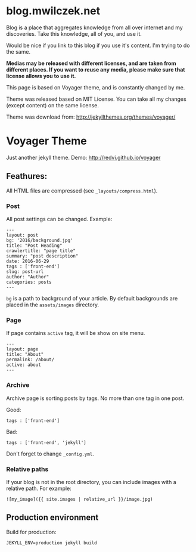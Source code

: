 # blog.mwilczek.net

Blog is a place that aggregates knowledge from all over internet and my discoveries.
Take this knowledge, all of you, and use it.

Would be nice if you link to this blog if you use it's content. I'm trying to do the same.

**Medias may be released with different licenses, and are taken from different places.
If you want to reuse any media, please make sure that license allows you to use it.**

This page is based on Voyager theme, and is constantly changed by me.

Theme was released based on MIT License. You can take all my changes (except content) on the same license.

Theme was download from: http://jekyllthemes.org/themes/voyager/

# Voyager Theme

Just another jekyll theme. Demo: <http://redvi.github.io/voyager>

## Feathures:

All HTML files are compressed (see `_layouts/compress.html`).

### Post

All post settings can be changed. Example:

```
---
layout: post
bg: '2016/background.jpg'
title: "Post Heading"
crawlertitle: "page title"
summary: "post description"
date: 2016-06-29
tags : ['front-end']
slug: post-url
author: "Author"
categories: posts
---
```

`bg` is a path to background of your article. By default backgrounds are placed in the `assets/images` directory.

### Page

If page contains `active` tag, it will be show on site menu.

```
---
layout: page
title: "About"
permalink: /about/
active: about
---
```

### Archive

Archive page is sorting posts by tags. No more than one tag in one post.

Good:

```
tags : ['front-end']
```

Bad:

```
tags : ['front-end', 'jekyll']
```

Don't forget to change `_config.yml`.

### Relative paths

If your blog is not in the root directory, you can include images with a relative path. For example:

```
![my_image]({{ site.images | relative_url }}/image.jpg)
```

## Production environment

Build for production:

`JEKYLL_ENV=production jekyll build`
